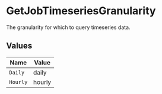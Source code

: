 # GetJobTimeseriesGranularity

The granularity for which to query timeseries data.


## Values

| Name     | Value    |
| -------- | -------- |
| `Daily`  | daily    |
| `Hourly` | hourly   |